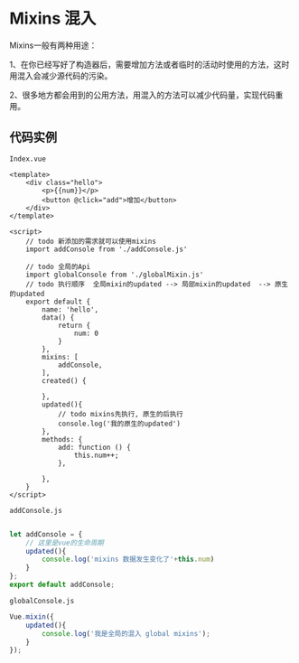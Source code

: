 # Mixins 混入

Mixins一般有两种用途：

1、在你已经写好了构造器后，需要增加方法或者临时的活动时使用的方法，这时用混入会减少源代码的污染。

2、很多地方都会用到的公用方法，用混入的方法可以减少代码量，实现代码重用。



## 代码实例

`Index.vue`

```vue
<template>
    <div class="hello">
        <p>{{num}}</p>
        <button @click="add">增加</button>
    </div>
</template>

<script>
    // todo 新添加的需求就可以使用mixins
    import addConsole from './addConsole.js'

    // todo 全局的Api
    import globalConsole from './globalMixin.js'
    // todo 执行顺序  全局mixin的updated --> 局部mixin的updated  --> 原生的updated
    export default {
        name: 'hello',
        data() {
            return {
                num: 0
            }
        },
        mixins: [
            addConsole,
        ],
        created() {

        },
        updated(){
            // todo mixins先执行, 原生的后执行
            console.log('我的原生的updated')
        },
        methods: {
            add: function () {
                this.num++;
            },

        },
    }
</script>
```

`addConsole.js`

```js

let addConsole = {
    // 这里是vue的生命周期
    updated(){
        console.log('mixins 数据发生变化了'+this.num)
    }
};
export default addConsole;
```

`globalConsole.js`

```js
Vue.mixin({
    updated(){
        console.log('我是全局的混入 global mixins');
    }
});
```



























